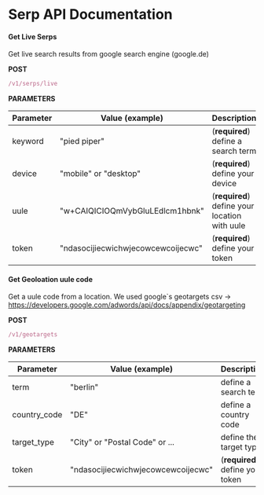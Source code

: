 # Serp API Documentation



#### Get Live Serps

Get live search results from google search engine (google.de)

**POST**

````javascript
/v1/serps/live
````

**PARAMETERS**

| Parameter | Value (example)                    | Description                                   |
| --------- | ---------------------------------- | --------------------------------------------- |
| keyword   | "pied piper"                       | (**required**) define a search term           |
| device    | "mobile" or "desktop"              | (**required**) define your device             |
| uule      | "w+CAIQICIOQmVybGluLEdlcm1hbnk"    | (**required**) define your location with uule |
| token     | "ndasocijiecwichwjecowcewcoijecwc" | (**required**) define your token              |



#### Get Geoloation uule code

Get a uule code from a location. We used google`s geotargets csv -> https://developers.google.com/adwords/api/docs/appendix/geotargeting

**POST**

````javascript
/v1/geotargets
````

**PARAMETERS**

| Parameter    | Value (example)                    | Description                      |
| ------------ | ---------------------------------- | -------------------------------- |
| term         | "berlin"                           | define a search term             |
| country_code | "DE"                               | define a country code            |
| target_type  | "City" or "Postal Code" or ...     | define the target type           |
| token        | "ndasocijiecwichwjecowcewcoijecwc" | (**required**) define your token |

